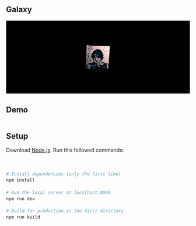 ## Galaxy

![alt text](https://raw.githubusercontent.com/saanny/Wave-/main/static/shader.png)

## Demo

```bash

```

## Setup

Download [Node.js](https://nodejs.org/en/download/).
Run this followed commands:

```bash


# Install dependencies (only the first time)
npm install

# Run the local server at localhost:8080
npm run dev

# Build for production in the dist/ directory
npm run build
```
